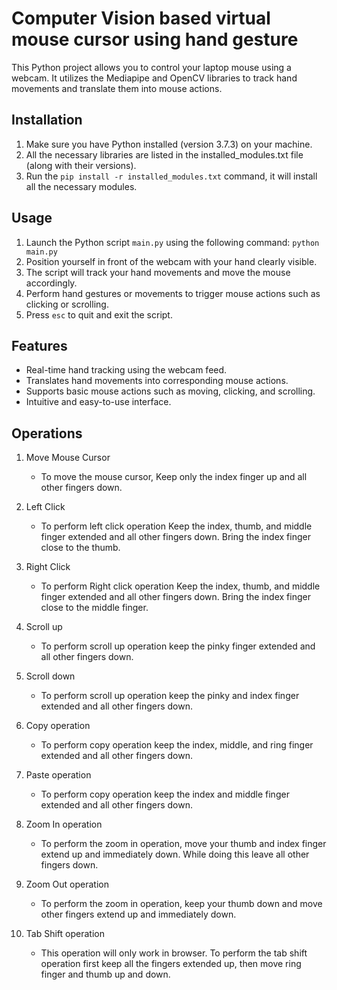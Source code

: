 # Computer Vision based virtual mouse cursor using hand gesture

This Python project  allows you to control your laptop mouse using a webcam. It utilizes the Mediapipe and OpenCV libraries to track hand movements and translate them into mouse actions.

## Installation
1. Make sure you have Python installed (version 3.7.3) on your machine.
2. All the necessary libraries are listed in the installed_modules.txt file (along with their versions). 
3. Run the `pip install -r installed_modules.txt` command, it will install all the necessary modules.


## Usage
1. Launch the Python script `main.py` using the following command: `python main.py`
2. Position yourself in front of the webcam with your hand clearly visible.
3. The script will track your hand movements and move the mouse accordingly.
4. Perform hand gestures or movements to trigger mouse actions such as clicking or scrolling.
5. Press `esc` to quit and exit the script.


## Features
- Real-time hand tracking using the webcam feed.
- Translates hand movements into corresponding mouse actions.
- Supports basic mouse actions such as moving, clicking, and scrolling.
- Intuitive and easy-to-use interface.


## Operations
1. Move Mouse Cursor
    - To move the mouse cursor, Keep only the index finger up and all other fingers down.

2. Left Click
     - To perform left click operation Keep the index, thumb, and middle finger extended and all other fingers down. Bring the index finger close to the thumb.
   
3. Right Click
     - To perform Right click operation Keep the index, thumb, and middle finger extended and all other fingers down. Bring the index finger close to the middle finger.

4. Scroll up
     - To perform scroll up operation keep the pinky finger extended and all other fingers down. 

5. Scroll down
     - To perform scroll up operation keep the pinky and index finger extended and all other fingers down. 

6. Copy operation
     - To perform copy operation keep the index, middle, and ring finger extended and all other fingers down. 
     
7. Paste operation
     - To perform copy operation keep the index and middle finger extended and all other fingers down.

8. Zoom In operation
     - To perform the zoom in operation, move your thumb and index finger extend up and immediately down. While doing this leave all other fingers down.

9. Zoom Out operation
     - To perform the zoom in operation, keep your thumb down and move other fingers extend up and immediately down.

10. Tab Shift operation
     - This operation will only work in browser. To perform the tab shift operation first keep all the fingers extended up, then move ring finger and thumb up and down.  
